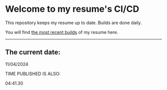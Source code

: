 # Welcome to my resume's CI/CD
This repository keeps my resume up to date. Builds are done daily.
  
You will find [the most recent builds](output/) of my resume here.
* * *
 
## The current date:  
 11/04/2024 
   
  
  
 TIME PUBLISHED IS ALSO: 
  
 04:41.30 
  
  
